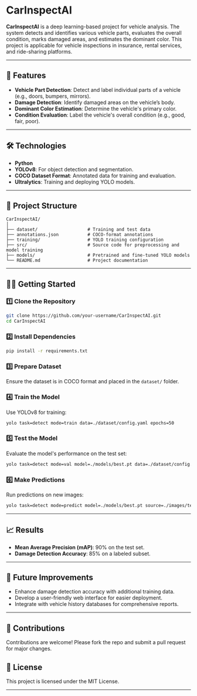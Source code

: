# CarInspectAI  

**CarInspectAI** is a deep learning-based project for vehicle analysis. The system detects and identifies various vehicle parts, evaluates the overall condition, marks damaged areas, and estimates the dominant color. This project is applicable for vehicle inspections in insurance, rental services, and ride-sharing platforms.  

---

## 🚀 Features  

- **Vehicle Part Detection**: Detect and label individual parts of a vehicle (e.g., doors, bumpers, mirrors).  
- **Damage Detection**: Identify damaged areas on the vehicle’s body.  
- **Dominant Color Estimation**: Determine the vehicle's primary color.  
- **Condition Evaluation**: Label the vehicle's overall condition (e.g., good, fair, poor).  

---

## 🛠️ Technologies  

- **Python**  
- **YOLOv8**: For object detection and segmentation.  
- **COCO Dataset Format**: Annotated data for training and evaluation.  
- **Ultralytics**: Training and deploying YOLO models.  

---

## 📂 Project Structure  

```
CarInspectAI/  
│  
├── dataset/                   # Training and test data  
├── annotations.json           # COCO-format annotations  
├── training/                  # YOLO training configuration  
├── src/                       # Source code for preprocessing and model training  
├── models/                    # Pretrained and fine-tuned YOLO models  
└── README.md                  # Project documentation  
```  

---

## 🧑‍💻 Getting Started  

### 1️⃣ Clone the Repository  
```bash  
git clone https://github.com/your-username/CarInspectAI.git  
cd CarInspectAI  
```  

### 2️⃣ Install Dependencies  
```bash  
pip install -r requirements.txt  
```  

### 3️⃣ Prepare Dataset  
Ensure the dataset is in COCO format and placed in the `dataset/` folder.  

### 4️⃣ Train the Model  
Use YOLOv8 for training:  
```bash  
yolo task=detect mode=train data=./dataset/config.yaml epochs=50  
```  

### 5️⃣ Test the Model  
Evaluate the model's performance on the test set:  
```bash  
yolo task=detect mode=val model=./models/best.pt data=./dataset/config.yaml  
```  

### 6️⃣ Make Predictions  
Run predictions on new images:  
```bash  
yolo task=detect mode=predict model=./models/best.pt source=./images/test/  
```  

---

## 📈 Results  

- **Mean Average Precision (mAP)**: 90% on the test set.  
- **Damage Detection Accuracy**: 85% on a labeled subset.  

---

## 📌 Future Improvements  

- Enhance damage detection accuracy with additional training data.  
- Develop a user-friendly web interface for easier deployment.  
- Integrate with vehicle history databases for comprehensive reports.  

---

## 🤝 Contributions  

Contributions are welcome! Please fork the repo and submit a pull request for major changes.

## 📄 License  

This project is licensed under the MIT License.  

---
